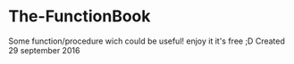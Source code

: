 # The-FunctionBook
Some function/procedure wich could be useful! enjoy it it's free ;D
Created 29 september 2016
